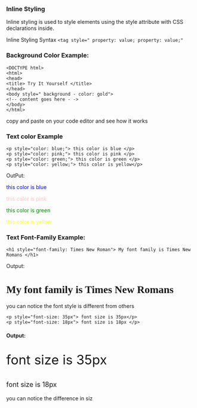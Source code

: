 ### Inline Styling

Inline styling is used to style elements using the
style attribute with CSS declarations inside.


Inline Styling Syntax
```<tag style=" property: value; property: value;"``` 

### Background Color Example:

```
<DOCTYPE html>
<html>
<head>
<title> Try It Yourself </title>
</head>
<body style=" background - color: gold">
<!-- content goes here - ->
</body>
</html>
```
copy and paste on your code editor and see how it works


### Text color Example

```
<p style="color: blue;"> this color is blue </p>
<p style="color: pink;"> this color is pink </p>
<p style="color: green;"> this color is green </p>
<p style="color: yellow;"> this color is yellow</p>
```

OutPut:
<p style="color: blue;"> this color is blue </p>
<p style="color: pink;"> this color is pink </p>
<p style="color: green;"> this color is green </p>
<p style="color: yellow;"> this color is yellow</p>


### Text Font-Family Example:

```
<h1 style="font-family: Times New Roman"> My font family is Times New Romans </h1>
```

Output:
<h1 style="font-family: Times New Roman"> My font family is Times New Romans </h1>

you can notice the font style is different from others

```
<p style="font-size: 35px"> font size is 35px</p>
<p style="font-size: 18px"> font size is 18px </p>
```

#### Output:
<p style="font-size: 35px"> font size is 35px</p>
<p style="font-size: 18px"> font size is 18px </p>

you can notice the difference in siz
